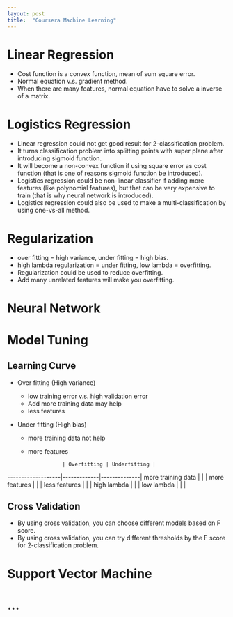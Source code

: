 ```yaml
---
layout: post
title:  "Coursera Machine Learning"
---
```


# Linear Regression
- Cost function is a convex function, mean of sum square error.
- Normal equation v.s. gradient method.
- When there are many features, normal equation have to solve a inverse of a matrix.

# Logistics Regression
- Linear regression could not get good result for 2-classification problem.
- It turns classification problem into splitting points with super plane after introducing sigmoid function.
- It will become a non-convex function if using square error as cost function (that is one of reasons sigmoid function be introduced).
- Logistics regression could be non-linear classifier if adding more features (like polynomial features), but that can be very expensive to train (that is why neural network is introduced).
- Logistics regression could also be used to make a multi-classification by using one-vs-all method.

# Regularization
- over fitting = high variance, under fitting = high bias.
- high lambda regularization = under fitting, low lambda = overfitting.
- Regularization could be used to reduce overfitting.
- Add many unrelated features will make you overfitting.

# Neural Network

# Model Tuning

## Learning Curve
- Over fitting (High variance)
  - low training error v.s. high validation error
  - Add more training data may help
  - less features

- Under fitting (High bias)
  - more training data not help
  - more features

                   | Overfitting | Underfitting |
-------------------|-------------|--------------|
more training data |             |              |
more features      |             |              |
less features      |             |              |
high lambda        |             |              |
low lambda         |             |              |

## Cross Validation
- By using cross validation, you can choose different models based on F score.
- By using cross validation, you can try different thresholds by the F score for 2-classification problem.

# Support Vector Machine

# ...
